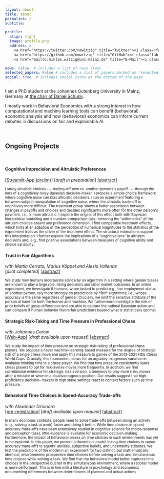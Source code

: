 ```yaml
---
layout: about
title: about
permalink: /
subtitle: 

profile:
  align: right
  image: profile.png
  address: >
    <a href="https://twitter.com/nmwitzig" title="Twitter"><i class="fab fa-twitter"></i></a>
    <a href="https://github.com/nmwitzig" title="GitHub"><i class="fab fa-github"></i></a>
    <a href="mailto:niklas.witzig@uni-mainz.de" title="E-Mail"><i class="fa fa-envelope"></i></a>

news: False  # includes a list of news items
selected_papers: False # includes a list of papers marked as "selected={true}"
social: true  # includes social icons at the bottom of the page
---
```

  

I am a PhD student at the Johannes Gutenberg University in Mainz, Germany at [the chair of Daniel Schunk](https://www.public.economics.uni-mainz.de).

I mostly work in Behavioral Economics with a strong interest in how computational and machine learning tools can benefit (behavioral) economic analysis and how (behavioral) economics can inform current debates in discussions on fair and explainable AI.

&nbsp;
&nbsp;

## Ongoing Projects
&nbsp;
<!--*[You can find a poster summarizing some of my projects here](https://www.gutenberg-akademie.uni-mainz.de/files/2022/05/Witzig_poster_Komprimiert.pdf)*
-->

#### Cognitive Imprecision and Altruistic Preferences
[[Streamlit-App (prelim)]](https://appmodel-dwngdhzfinbdrbgcqepth6.streamlit.app/) [*draft in preparation*]
<a data-toggle="collapse" href="#collapse_noise" class="collapsed" aria-expanded="false">[abstract]</a>
<div id="collapse_noise" class="panel-collapse collapse" style=""> <text style="font-size:smaller; text-justify: auto">
I study altruistic choices --- trading-off own vs. another persons's payoff --- through the lens of a cognitively noisy Bayesian decision-maker. I propose a simple choice framework where cognitive noise can bias altruistic decisions. I run an experiment featuring a between-subject manipulation of cognitive noise, where the altruistic trade-off is cognitively more difficult. The treatment group shows a flatter association between changes in payoffs and choices and decides significantly more often for the other person's payment, i.e., is more altruistic. I explore the origins of this effect both with Bayesian hierarchical modelling and a number-comparison task, mirroring the "arithmetics" of the altruism choices absent any preference dimension. I find comparable treatment effects, which hints at an adaption of the perception of numerical magnitudes to the statistics of the experiment trials as the driver of the treatment effect. The structural estimations support this interpretation. I further explore the implications of a "cognitive lens" to altruism decisions and, e.g., find positive associations between measures of cognitive ability and choice variability.</text></div>


#### Trust in Fair Algorithms
*with Mattia Cerrato, Marius Köppel and Alesia Vallenas*<br>
[*pilot completed*] <a data-toggle="collapse" href="#collapse_ai" class="collapsed" aria-expanded="false">[abstract]</a>
<div id="collapse_ai" class="panel-collapse collapse" style=""> <text style="font-size:smaller">
We study how humans incorporate advice by an algorithm in a setting where gender biases are known to play a large role: hiring decisions and labor market outcomes. In an online experiment, we investigate if humans, when tasked to predict e.g., the employment status of another person, rely more strongly on predictions by *fair* algorithms, i.e., whose accuracy is the same regardless of gender. Crucially, we omit the sensitive attribute of the person at hand for both the human and machine. We furthermore investigate the role of prior beliefs of group differences and are able to capture the optimal Bayesian action and can compare if human behavior favors fair predictions beyond what is statistically optimal.</text></div>


#### Strategic Risk-Taking and Time Pressure in Professional Chess
*with Johannes Carow*<br>
[[Web-App]](https://share.streamlit.io/nmwitzig/streamlit-chess/main/app.py) [*draft available upon request*] <a data-toggle="collapse" href="#collapse_chess" class="collapsed" aria-expanded="false">[abstract]</a>
<div id="collapse_chess" class="panel-collapse collapse" style=""> <text style="font-size:smaller">
We study the impact of time pressure on strategic risk-taking of professional chess players. We propose a novel machine-learning-based measure for the degree of strategic risk of a single chess move and apply this measure to games of the 2013-2021 FIDE Chess World Cups. Crucially, this tournament allows for an arguably exogenous variation in available thinking time to a chess player. We find that time pressure consistently leads chess players to opt for risk-averse moves more frequently. In addition, we find correlational evidence for strategic loss aversion, a tendency to play more risky moves after a mistake or when in a disadvantageous position. Our results suggest that high-proficiency decision- makers in high stake settings react to context factors such as time pressure.</text></div>


#### Behavioral Time Choices in Speed-Accuracy Trade-offs
*with Alexander Dzionara*<br>
[[pre-registration]](https://www.socialscienceregistry.org/trials/7748) [*draft available upon request*] <a data-toggle="collapse" href="#collapse_time" class="collapsed" aria-expanded="false">[abstract]</a>
<div id="collapse_time" class="panel-collapse collapse" style=""> <text style="font-size:smaller">
In many economic contexts, people need to solve trade-offs between doing an activity (e.g., solving a task at work) faster and doing it better. While time choices in speed-accuracy trade-offs have been extensively studied in cognitive science for motor-response and perception tasks, little evidence is available for economic decision-making. Furthermore, the impact of behavioral biases on time choices in such environments has yet to be explored. In this paper, we present a theoretical model linking time choices in speed-accuracy trade-offs to agents' abilities, subjective beliefs, and uncertainty attitudes. We test the predictions of the model in an experiment for two distinct, but mathematically identical, environments: prospective time choices before solving a task and simultaneous time choices while solving a task. We find that the behavioral model better captures time choices in the prospective but not in the simultaneous environment, where a rational model is more performant. This is in line with a literature in psychology and economics documenting differences between determinants of planned and actual actions.</text></div>
&nbsp;
  






<!--
[[Project Page]](/projects/projects-3) [*draft in preparation*]<br>
<details>
<summary>[Summary]</summary> 
<text style="font-size:smaller">
In this project, we 
</text>
</details>
-->



<!--
<details>
<summary>[Summary]</summary> 
<text style="font-size:smaller">
In this project, we 
</text>
</details>
-->


